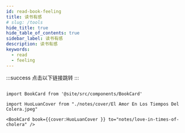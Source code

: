 ```yaml
---
id: read-book-feeling
title: 读书有感
# slug: /tools
hide_title: true
hide_table_of_contents: true
sidebar_label: 读书有感
description: 读书有感
keywords:
  - read
  - feeling
---
```


:::success 点击以下链接跳转
:::

```mdx-code-block

import BookCard from '@site/src/components/BookCard'

import HuoLuanCover from "./notes/cover/El Amor En Los Tiempos Del Colera.jpeg"

<BookCard book={{cover:HuoLuanCover }} to="notes/love-in-times-of-cholera" />

```
